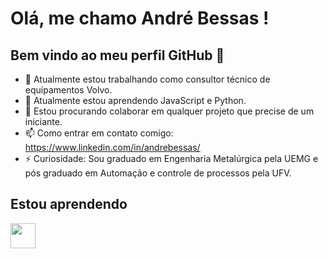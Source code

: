# Olá, me chamo André Bessas ! 
## Bem vindo ao meu perfil GitHub 👋

- 🔭 Atualmente estou trabalhando como consultor técnico de equipamentos Volvo.
- 🌱 Atualmente estou aprendendo JavaScript e Python.
- 👯 Estou procurando colaborar em qualquer projeto que precise de um iniciante.
- 📫 Como entrar em contato comigo: https://www.linkedin.com/in/andrebessas/
- ⚡ Curiosidade: Sou graduado em Engenharia Metalúrgica pela UEMG e pós graduado em Automação e controle de processos pela UFV.

## Estou aprendendo

<img src="https://cdn.jsdelivr.net/gh/devicons/devicon@latest/icons/python/python-original-wordmark.svg" width="40" height="40"/>

